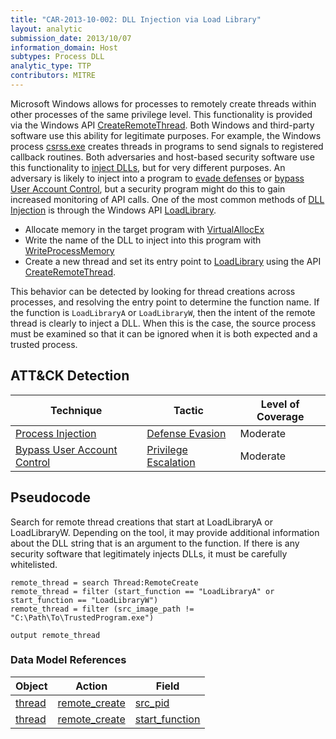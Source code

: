 ```yaml
---
title: "CAR-2013-10-002: DLL Injection via Load Library"
layout: analytic
submission_date: 2013/10/07
information_domain: Host
subtypes: Process DLL
analytic_type: TTP
contributors: MITRE
---
```


Microsoft Windows allows for processes to remotely create threads within other processes of the same privilege level. This functionality is provided via the Windows API [CreateRemoteThread](https://msdn.microsoft.com/en-us/library/windows/desktop/ms682437.aspx). Both Windows and third-party software use this ability for legitimate purposes. For example, the Windows process [csrss.exe](https://en.wikipedia.org/wiki/Client/Server_Runtime_Subsystem) creates threads in programs to send signals to registered callback routines. Both adversaries and host-based security software use this functionality to [inject DLLs](https://attack.mitre.org/techniques/T1055), but for very different purposes. An adversary is likely to inject into a program to [evade defenses](https://attack.mitre.org/tactics/TA0005) or [bypass User Account Control](https://attack.mitre.org/techniques/T1088), but a security program might do this to gain increased monitoring of API calls. One of the most common methods of [DLL Injection](https://attack.mitre.org/techniques/T1055) is through the Windows API [LoadLibrary](https://msdn.microsoft.com/en-us/library/windows/desktop/ms684175.aspx).
* Allocate memory in the target program with [VirtualAllocEx](https://msdn.microsoft.com/en-us/library/windows/desktop/aa366890.aspx)
* Write the name of the DLL to inject into this program with [WriteProcessMemory](https://msdn.microsoft.com/en-us/library/windows/desktop/ms681674.aspx)
* Create a new thread and set its entry point to [LoadLibrary](https://msdn.microsoft.com/en-us/library/windows/desktop/ms684175.aspx) using the API [CreateRemoteThread](https://msdn.microsoft.com/en-us/library/windows/desktop/ms682437.aspx).

This behavior can be detected by looking for thread creations across processes, and resolving the entry point to determine the function name. If the function is `LoadLibraryA` or `LoadLibraryW`, then the intent of the remote thread is clearly to inject a DLL. When this is the case, the source process must be examined so that it can be ignored when it is both expected and a trusted process.

## ATT&CK Detection

|Technique |Tactic |Level of Coverage |
|---|---|---|
|[Process Injection](https://attack.mitre.org/techniques/T1055/)|[Defense Evasion](https://attack.mitre.org/tactics/TA0005)|Moderate|
|[Bypass User Account Control](https://attack.mitre.org/techniques/T1088/)|[Privilege Escalation](https://attack.mitre.org/tactics/TA0004)|Moderate|

## Pseudocode
Search for remote thread creations that start at LoadLibraryA or LoadLibraryW. Depending on the tool, it may provide additional information about the DLL string that is an argument to the function. If there is any security software that legitimately injects DLLs, it must be carefully whitelisted. 
```
remote_thread = search Thread:RemoteCreate
remote_thread = filter (start_function == "LoadLibraryA" or start_function == "LoadLibraryW")
remote_thread = filter (src_image_path != "C:\Path\To\TrustedProgram.exe")

output remote_thread
```

### Data Model References

|Object|Action|Field|
|---|---|---|
| [thread](../data_model/thread) | [remote_create](../data_model/thread#remote_create) | [src_pid](../data_model/thread#src_pid) |
| [thread](../data_model/thread) | [remote_create](../data_model/thread#remote_create) | [start_function](../data_model/thread#start_function) |